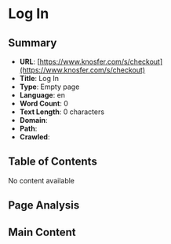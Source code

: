 # Log In

## Summary

- **URL**: [https://www.knosfer.com/s/checkout](https://www.knosfer.com/s/checkout)
- **Title**: Log In
- **Type**: Empty page
- **Language**: en
- **Word Count**: 0
- **Text Length**: 0 characters
- **Domain**: 
- **Path**: 
- **Crawled**: 











## Table of Contents

No content available

## Page Analysis













## Main Content



